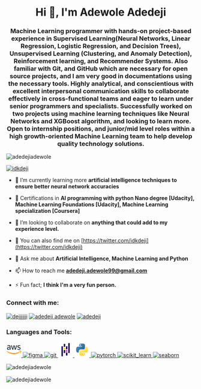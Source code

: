 <h1 align="center">Hi 👋, I'm Adewole Adedeji</h1>
<h3 align="center">Machine Learning programmer with hands-on project-based experience in Supervised Learning(Neural Networks, Linear Regression, Logistic Regression, and Decision Trees), Unsupervised Learning (Clustering, and Anomaly Detection), Reinforcement learning, and Recommender Systems. Also familiar with Git, and GitHub which are necessary for open source projects, and I am very good in documentations using the necessary tools. Highly analytical, and conscientious with excellent interpersonal communication skills to collaborate effectively in cross-functional teams and eager to learn under senior programmers and specialists. Successfully worked on two projects using machine learning techniques like Neural Networks and XGBoost algorithm, and looking to learn more. Open to internship positions, and junior/mid level roles within a high growth-oriented Machine Learning team to help develop quality technology solutions.</h3>

<p align="left"> <img src="https://komarev.com/ghpvc/?username=adedejiadewole&label=Profile%20views&color=0e75b6&style=flat" alt="adedejiadewole" /> </p>

<p align="left"> <a href="https://twitter.com/idkdeji" target="blank"><img src="https://img.shields.io/twitter/follow/idkdeji?logo=twitter&style=for-the-badge" alt="idkdeji" /></a> </p>

- 🔭 I’m currently learning more **artificial intelligence techniques to ensure better neural network accuracies**

- 📄 Certifications in **AI programming with python Nano degree [Udacity], Machine Learning Foundations [Udacity], Machine Learning specialization [Coursera]**

- 👯 I’m looking to collaborate on **anything that could add to my experience level.**

- 📝 You can also find me on [https://twitter.com/idkdeji](https://twitter.com/idkdeji)

- 💬 Ask me about **Artificial Intelligence, Machine Learning and Python**

- 📫 How to reach me **adedeji.adewole99@gmail.com**

- ⚡ Fun fact; **I think I'm a very fun person.**

<h3 align="left">Connect with me:</h3>
<p align="left">
<a href="https://twitter.com/dejjjjjji" target="blank"><img align="center" src="https://raw.githubusercontent.com/rahuldkjain/github-profile-readme-generator/master/src/images/icons/Social/twitter.svg" alt="dejjjjjji" height="30" width="40" /></a>
<a href="https://linkedin.com/in/adedeji adewole" target="blank"><img align="center" src="https://raw.githubusercontent.com/rahuldkjain/github-profile-readme-generator/master/src/images/icons/Social/linked-in-alt.svg" alt="adedeji adewole" height="30" width="40" /></a>
<a href="https://kaggle.com/adedeji" target="blank"><img align="center" src="https://raw.githubusercontent.com/rahuldkjain/github-profile-readme-generator/master/src/images/icons/Social/kaggle.svg" alt="adedeji" height="30" width="40" /></a>
</p>

<h3 align="left">Languages and Tools:</h3>
<p align="left"> <a href="https://aws.amazon.com" target="_blank" rel="noreferrer"> <img src="https://raw.githubusercontent.com/devicons/devicon/master/icons/amazonwebservices/amazonwebservices-original-wordmark.svg" alt="aws" width="40" height="40"/> </a> <a href="https://www.figma.com/" target="_blank" rel="noreferrer"> <img src="https://www.vectorlogo.zone/logos/figma/figma-icon.svg" alt="figma" width="40" height="40"/> </a> <a href="https://git-scm.com/" target="_blank" rel="noreferrer"> <img src="https://www.vectorlogo.zone/logos/git-scm/git-scm-icon.svg" alt="git" width="40" height="40"/> </a> <a href="https://pandas.pydata.org/" target="_blank" rel="noreferrer"> <img src="https://raw.githubusercontent.com/devicons/devicon/2ae2a900d2f041da66e950e4d48052658d850630/icons/pandas/pandas-original.svg" alt="pandas" width="40" height="40"/> </a> <a href="https://www.python.org" target="_blank" rel="noreferrer"> <img src="https://raw.githubusercontent.com/devicons/devicon/master/icons/python/python-original.svg" alt="python" width="40" height="40"/> </a> <a href="https://pytorch.org/" target="_blank" rel="noreferrer"> <img src="https://www.vectorlogo.zone/logos/pytorch/pytorch-icon.svg" alt="pytorch" width="40" height="40"/> </a> <a href="https://scikit-learn.org/" target="_blank" rel="noreferrer"> <img src="https://upload.wikimedia.org/wikipedia/commons/0/05/Scikit_learn_logo_small.svg" alt="scikit_learn" width="40" height="40"/> </a> <a href="https://seaborn.pydata.org/" target="_blank" rel="noreferrer"> <img src="https://seaborn.pydata.org/_images/logo-mark-lightbg.svg" alt="seaborn" width="40" height="40"/> </a> </p>

<p><img align="center" src="https://github-readme-stats.vercel.app/api/top-langs?username=adedejiadewole&show_icons=true&locale=en&layout=compact" alt="adedejiadewole" /></p>

<p><img align="center" src="https://github-readme-streak-stats.herokuapp.com/?user=adedejiadewole&" alt="adedejiadewole" /></p>
